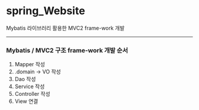 # spring_Website
Mybatis 라이브러리 활용한 MVC2 frame-work 개발
<hr/>

<h3>Mybatis / MVC2 구조 frame-work 개발 순서</h3>
<ol>
  <li>Mapper 작성</li>
  <li>.domain -> VO 작성</li>
  <li>Dao 작성</li>
  <li>Service 작성</li>
  <li>Controller 작성</li>
  <li>View 연결</li>  
</ol>
